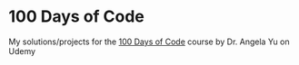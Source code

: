 # 100 Days of Code

My solutions/projects for the [100 Days of Code](https://www.udemy.com/course/100-days-of-code) course by Dr. Angela Yu on Udemy
